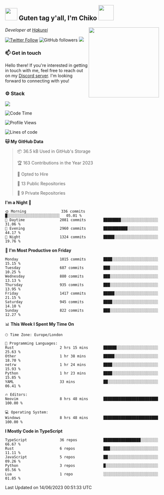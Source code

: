 <h2><img src="https://cdn.discordapp.com/emojis/1100181376730402906.gif?quality=lossless" width="40"> Guten tag y'all, I'm Chiko <img src="https://a.ppy.sh/15907233" width="50"></h2>
<a href="https://twitter.com/Zzul0714/status/1654451338179395585?s=20"><img align='right' src="https://cdn.discordapp.com/attachments/1109162815866023976/1109163700583153705/FvXKt8paEAAR6Ak1.png" width="230"></a>
<p><em>Developer at <a href="https://github.com/hakureiapp">Hakurei</a></em></p>

[![Twitter Follow](https://img.shields.io/twitter/follow/chikoxq?label=Follow)](https://twitter.com/intent/follow?screen_name=chikoxq)
![GitHub followers](https://img.shields.io/github/followers/chikof?label=Follow&style=social)
![](https://komarev.com/ghpvc/?username=chikof&color=blue)

### 📫 Get in touch
Hello there! If you're interested in getting in touch with me, feel free to reach out on my [Discord server](https://discord.gg/sejc7TnX6N). I'm looking forward to connecting with you!

### ⚙️ Stack
![](https://skillicons.dev/icons?i=git,kubernetes,docker,js,ts,cloudflare,css,deno,express,graphql,html,mongodb,nestjs,py,react,apollo,bash,java,lua,nextjs,netlify,nodejs,ps,powershell,rust,neovim,tauri,sentry,postgres,tailwind,prisma,actix)

<!--START_SECTION:waka-->
![Code Time](http://img.shields.io/badge/Code%20Time-1%2C418%20hrs%2014%20mins-blue)

![Profile Views](http://img.shields.io/badge/Profile%20Views-1-blue)

![Lines of code](https://img.shields.io/badge/From%20Hello%20World%20I%27ve%20Written-4.5%20million%20lines%20of%20code-blue)

**🐱 My GitHub Data** 

> 📦 36.5 kB Used in GitHub's Storage 
 > 
> 🏆 163 Contributions in the Year 2023
 > 
> 💼 Opted to Hire
 > 
> 📜 13 Public Repositories 
 > 
> 🔑 9 Private Repositories 
 > 
**I'm a Night 🦉** 

```text
🌞 Morning                336 commits         █░░░░░░░░░░░░░░░░░░░░░░░░   05.01 % 
🌆 Daytime                2081 commits        ████████░░░░░░░░░░░░░░░░░   31.06 % 
🌃 Evening                2960 commits        ███████████░░░░░░░░░░░░░░   44.17 % 
🌙 Night                  1324 commits        █████░░░░░░░░░░░░░░░░░░░░   19.76 % 
```
📅 **I'm Most Productive on Friday** 

```text
Monday                   1015 commits        ████░░░░░░░░░░░░░░░░░░░░░   15.15 % 
Tuesday                  687 commits         ███░░░░░░░░░░░░░░░░░░░░░░   10.25 % 
Wednesday                880 commits         ███░░░░░░░░░░░░░░░░░░░░░░   13.13 % 
Thursday                 935 commits         ███░░░░░░░░░░░░░░░░░░░░░░   13.95 % 
Friday                   1417 commits        █████░░░░░░░░░░░░░░░░░░░░   21.15 % 
Saturday                 945 commits         ████░░░░░░░░░░░░░░░░░░░░░   14.10 % 
Sunday                   822 commits         ███░░░░░░░░░░░░░░░░░░░░░░   12.27 % 
```


📊 **This Week I Spent My Time On** 

```text
🕑︎ Time Zone: Europe/London

💬 Programming Languages: 
Rust                     2 hrs 15 mins       ██████░░░░░░░░░░░░░░░░░░░   25.63 % 
Other                    1 hr 38 mins        █████░░░░░░░░░░░░░░░░░░░░   18.70 % 
netrw                    1 hr 24 mins        ████░░░░░░░░░░░░░░░░░░░░░   15.93 % 
Python                   1 hr 23 mins        ████░░░░░░░░░░░░░░░░░░░░░   15.85 % 
YAML                     33 mins             ██░░░░░░░░░░░░░░░░░░░░░░░   06.41 % 

🔥 Editors: 
Neovim                   8 hrs 48 mins       █████████████████████████   100.00 % 

💻 Operating System: 
Windows                  8 hrs 48 mins       █████████████████████████   100.00 % 
```

**I Mostly Code in TypeScript** 

```text
TypeScript               36 repos            █████████████████░░░░░░░░   66.67 % 
Rust                     6 repos             ███░░░░░░░░░░░░░░░░░░░░░░   11.11 % 
JavaScript               5 repos             ██░░░░░░░░░░░░░░░░░░░░░░░   09.26 % 
Python                   3 repos             █░░░░░░░░░░░░░░░░░░░░░░░░   05.56 % 
Lua                      1 repo              ░░░░░░░░░░░░░░░░░░░░░░░░░   01.85 % 
```




 Last Updated on 14/06/2023 00:51:33 UTC
<!--END_SECTION:waka-->


<!--
<p align="center">
     <a href="https://discord.gg/HhybNhchcC"><img src="https://invidget.switchblade.xyz/sejc7TnX6N" align="center" ><a>
</p> 
-->
